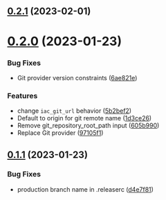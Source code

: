## [0.2.1](https://git.fr.clara.net/claranet/projects/cloud/ccoe/claranet-terraform-default-tags/compare/v0.2.0...v0.2.1) (2023-02-01)

# [0.2.0](https://git.fr.clara.net/claranet/projects/cloud/ccoe/claranet-terraform-default-tags/compare/v0.1.1...v0.2.0) (2023-01-23)


### Bug Fixes

* Git provider version constraints ([6ae821e](https://git.fr.clara.net/claranet/projects/cloud/ccoe/claranet-terraform-default-tags/commit/6ae821e2f4bd4f03e5507428ab4832ee99aab19a))


### Features

* change `iac_git_url` behavior ([5b2bef2](https://git.fr.clara.net/claranet/projects/cloud/ccoe/claranet-terraform-default-tags/commit/5b2bef2d48a5bc9c4100f3b73b4f2b280424d51d))
* Default to origin for git remote name ([1d3ce26](https://git.fr.clara.net/claranet/projects/cloud/ccoe/claranet-terraform-default-tags/commit/1d3ce2632869598424d9327ab796802c41bc3459))
* Remove git_repository_root_path input ([605b990](https://git.fr.clara.net/claranet/projects/cloud/ccoe/claranet-terraform-default-tags/commit/605b990510a6632114f4b5cf48c1a9df82fe3380))
* Replace Git provider ([97105f1](https://git.fr.clara.net/claranet/projects/cloud/ccoe/claranet-terraform-default-tags/commit/97105f1a828246d1bfe1685600b4178b0ff2893f))

## [0.1.1](https://git.fr.clara.net/claranet/projects/cloud/ccoe/claranet-terraform-default-tags/compare/v0.1.0...v0.1.1) (2023-01-23)


### Bug Fixes

* production branch name in .releaserc ([d4e7f81](https://git.fr.clara.net/claranet/projects/cloud/ccoe/claranet-terraform-default-tags/commit/d4e7f8173c0c893d3488703d6bef22645f8b3ea5))
